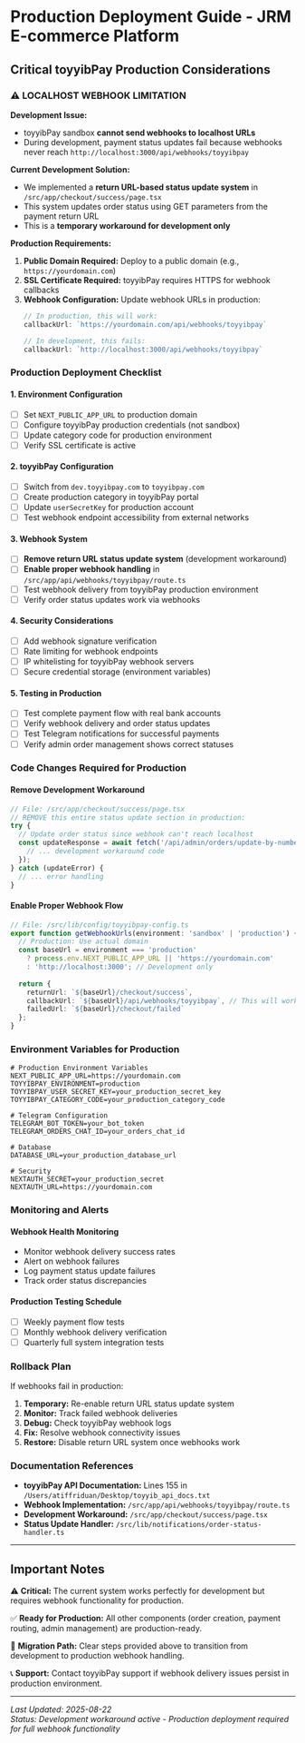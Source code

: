 # Production Deployment Guide - JRM E-commerce Platform

## Critical toyyibPay Production Considerations

### ⚠️ LOCALHOST WEBHOOK LIMITATION

**Development Issue:**
- toyyibPay sandbox **cannot send webhooks to localhost URLs**
- During development, payment status updates fail because webhooks never reach `http://localhost:3000/api/webhooks/toyyibpay`

**Current Development Solution:**
- We implemented a **return URL-based status update system** in `/src/app/checkout/success/page.tsx`
- This system updates order status using GET parameters from the payment return URL
- This is a **temporary workaround for development only**

**Production Requirements:**
1. **Public Domain Required:** Deploy to a public domain (e.g., `https://yourdomain.com`)
2. **SSL Certificate Required:** toyyibPay requires HTTPS for webhook callbacks
3. **Webhook Configuration:** Update webhook URLs in production:
   ```typescript
   // In production, this will work:
   callbackUrl: `https://yourdomain.com/api/webhooks/toyyibpay`
   
   // In development, this fails:
   callbackUrl: `http://localhost:3000/api/webhooks/toyyibpay`
   ```

### Production Deployment Checklist

#### 1. Environment Configuration
- [ ] Set `NEXT_PUBLIC_APP_URL` to production domain
- [ ] Configure toyyibPay production credentials (not sandbox)
- [ ] Update category code for production environment
- [ ] Verify SSL certificate is active

#### 2. toyyibPay Configuration
- [ ] Switch from `dev.toyyibpay.com` to `toyyibpay.com`
- [ ] Create production category in toyyibPay portal
- [ ] Update `userSecretKey` for production account
- [ ] Test webhook endpoint accessibility from external networks

#### 3. Webhook System
- [ ] **Remove return URL status update system** (development workaround)
- [ ] **Enable proper webhook handling** in `/src/app/api/webhooks/toyyibpay/route.ts`
- [ ] Test webhook delivery from toyyibPay production environment
- [ ] Verify order status updates work via webhooks

#### 4. Security Considerations
- [ ] Add webhook signature verification
- [ ] Rate limiting for webhook endpoints
- [ ] IP whitelisting for toyyibPay webhook servers
- [ ] Secure credential storage (environment variables)

#### 5. Testing in Production
- [ ] Test complete payment flow with real bank accounts
- [ ] Verify webhook delivery and order status updates
- [ ] Test Telegram notifications for successful payments
- [ ] Verify admin order management shows correct statuses

### Code Changes Required for Production

#### Remove Development Workaround
```typescript
// File: /src/app/checkout/success/page.tsx
// REMOVE this entire status update section in production:
try {
  // Update order status since webhook can't reach localhost
  const updateResponse = await fetch('/api/admin/orders/update-by-number', {
    // ... development workaround code
  });
} catch (updateError) {
  // ... error handling
}
```

#### Enable Proper Webhook Flow
```typescript
// File: /src/lib/config/toyyibpay-config.ts
export function getWebhookUrls(environment: 'sandbox' | 'production') {
  // Production: Use actual domain
  const baseUrl = environment === 'production' 
    ? process.env.NEXT_PUBLIC_APP_URL || 'https://yourdomain.com'
    : 'http://localhost:3000'; // Development only
  
  return {
    returnUrl: `${baseUrl}/checkout/success`,
    callbackUrl: `${baseUrl}/api/webhooks/toyyibpay`, // This will work in production
    failedUrl: `${baseUrl}/checkout/failed`
  };
}
```

### Environment Variables for Production

```env
# Production Environment Variables
NEXT_PUBLIC_APP_URL=https://yourdomain.com
TOYYIBPAY_ENVIRONMENT=production
TOYYIBPAY_USER_SECRET_KEY=your_production_secret_key
TOYYIBPAY_CATEGORY_CODE=your_production_category_code

# Telegram Configuration
TELEGRAM_BOT_TOKEN=your_bot_token
TELEGRAM_ORDERS_CHAT_ID=your_orders_chat_id

# Database
DATABASE_URL=your_production_database_url

# Security
NEXTAUTH_SECRET=your_production_secret
NEXTAUTH_URL=https://yourdomain.com
```

### Monitoring and Alerts

#### Webhook Health Monitoring
- Monitor webhook delivery success rates
- Alert on webhook failures
- Log payment status update failures
- Track order status discrepancies

#### Production Testing Schedule
- [ ] Weekly payment flow tests
- [ ] Monthly webhook delivery verification  
- [ ] Quarterly full system integration tests

### Rollback Plan

If webhooks fail in production:
1. **Temporary:** Re-enable return URL status update system
2. **Monitor:** Track failed webhook deliveries
3. **Debug:** Check toyyibPay webhook logs
4. **Fix:** Resolve webhook connectivity issues
5. **Restore:** Disable return URL system once webhooks work

### Documentation References

- **toyyibPay API Documentation:** Lines 155 in `/Users/atiffriduan/Desktop/toyyib_api_docs.txt`
- **Webhook Implementation:** `/src/app/api/webhooks/toyyibpay/route.ts`
- **Development Workaround:** `/src/app/checkout/success/page.tsx`
- **Status Update Handler:** `/src/lib/notifications/order-status-handler.ts`

---

## Important Notes

⚠️ **Critical:** The current system works perfectly for development but requires webhook functionality for production.

✅ **Ready for Production:** All other components (order creation, payment routing, admin management) are production-ready.

🔄 **Migration Path:** Clear steps provided above to transition from development to production webhook handling.

📞 **Support:** Contact toyyibPay support if webhook delivery issues persist in production environment.

---

*Last Updated: 2025-08-22*  
*Status: Development workaround active - Production deployment required for full webhook functionality*
